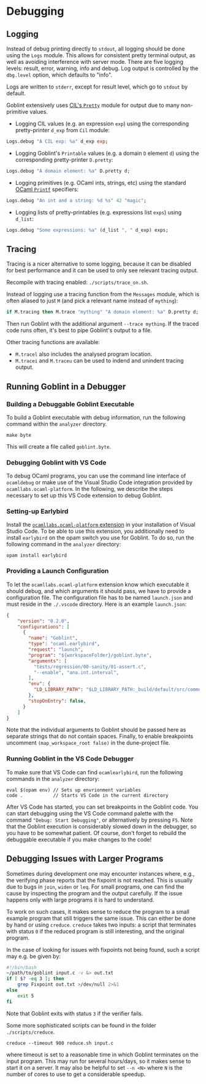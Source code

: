 # Debugging

## Logging
Instead of debug printing directly to `stdout`, all logging should be done using the `Logs` module.
This allows for consistent pretty terminal output, as well as avoiding interference with server mode.
There are five logging levels: result, error, warning, info and debug.
Log output is controlled by the `dbg.level` option, which defaults to "info".

Logs are written to `stderr`, except for result level, which go to `stdout` by default.

Goblint extensively uses [CIL's `Pretty`](https://people.eecs.berkeley.edu/~necula/cil/api/Pretty.html) module for output due to many non-primitive values.

* Logging CIL values (e.g. an expression `exp`) using the corresponding pretty-printer `d_exp` from `Cil` module:

```ocaml
Logs.debug "A CIL exp: %a" d_exp exp;
```

* Logging Goblint's `Printable` values (e.g. a domain `D` element `d`) using the corresponding pretty-printer `D.pretty`:

```ocaml
Logs.debug "A domain element: %a" D.pretty d;
```

* Logging primitives (e.g. OCaml ints, strings, etc) using the standard [OCaml `Printf`](https://ocaml.org/api/Printf.html) specifiers:

```ocaml
Logs.debug "An int and a string: %d %s" 42 "magic";
```

* Logging lists of pretty-printables (e.g. expressions list `exps`) using `d_list`:

```ocaml
Logs.debug "Some expressions: %a" (d_list ", " d_exp) exps;
```


## Tracing
Tracing is a nicer alternative to some logging, because it can be disabled for best performance and it can be used to only see relevant tracing output.

Recompile with tracing enabled: `./scripts/trace_on.sh`.

Instead of logging use a tracing function from the `Messages` module, which is often aliased to just `M` (and pick a relevant name instead of `mything`):
```ocaml
if M.tracing then M.trace "mything" "A domain element: %a" D.pretty d;
```

Then run Goblint with the additional argument `--trace mything`.
If the traced code runs often, it's best to pipe Goblint's output to a file.

Other tracing functions are available:

* `M.tracel` also includes the analysed program location.
* `M.tracei` and `M.traceu` can be used to indend and unindent tracing output.

## Running Goblint in a Debugger
### Building a Debuggable Goblint Executable

To build a Goblint executable with debug information, run the following command within the `analyzer` directory.

```console
make byte
```

This will create a file called `goblint.byte`.

### Debugging Goblint with VS Code

To debug OCaml programs, you can use the command line interface of `ocamldebug` or make use of the Visual Studio Code
integration provided by `ocamllabs.ocaml-platform`.
In the following, we describe the steps necessary to set up this VS Code extension to
debug Goblint.

### Setting-up Earlybird

Install the [`ocamllabs.ocaml-platform` extension](https://marketplace.visualstudio.com/items?itemName=ocamllabs.ocaml-platform) in your installation of Visual Studio Code.
To be able to use this extension, you additionally need to install `earlybird` on the opam switch you use for Goblint.
To do so, run the following command in the `analyzer` directory:

```console
opam install earlybird
```

### Providing a Launch Configuration

To let the `ocamllabs.ocaml-platform` extension know which executable it should debug, and which arguments it should pass, we have to provide a configuration file.
The configuration file has to be named `launch.json` and must reside in the `./.vscode` directory. Here is an example `launch.json`:

```JSON
{
    "version": "0.2.0",
    "configurations": [
      {
        "name": "Goblint",
        "type": "ocaml.earlybird",
        "request": "launch",
        "program": "${workspaceFolder}/goblint.byte",
        "arguments": [
          "tests/regression/00-sanity/01-assert.c",
          "--enable", "ana.int.interval",
        ],
        "env": {
          "LD_LIBRARY_PATH": "$LD_LIBRARY_PATH:_build/default/src/common"
        },
        "stopOnEntry": false,
      }
    ]
}
```
Note that the individual arguments to Goblint should be passed here as separate strings that do not contain spaces. Finally, to enable breakpoints uncomment `(map_workspace_root false)` in the dune-project file.


### Running Goblint in the VS Code Debugger

To make sure that VS Code can find `ocamlearlybird`, run the following commands in the `analyzer` directory:

```console
eval $(opam env) // Sets up envrionment variables
code .           // Starts VS Code in the current directory
```

After VS Code has started, you can set breakpoints in the Goblint code. You can start debugging using the VS Code command palette with the command `"Debug: Start Debugging"`, or alternatively by pressing `F5`. Note that the Goblint execution is considerably slowed down in the debugger, so you have to be somewhat patient.
Of course, don't forget to rebuild the debuggable executable if you make changes to the code!

## Debugging Issues with Larger Programs

Sometimes during development one may encounter instances where, e.g., the verifying phase reports that the fixpoint is not reached. This is usually due to bugs in `join`, `widen` or `leq`. For small programs, one can find the cause by inspecting the program and the output carefully. If the issue happens only with large programs it is hard to understand.

To work on such cases, it makes sense to reduce the program to a small example program that still triggers the same issue. This can either be done by hand or using `creduce`. `creduce` takes two inputs: a script that terminates with status `0` if the reduced program is still interesting, and the original program.

In the case of looking for issues with fixpoints not being found, such a script may e.g. be given by:

```bash
#!/bin/bash
~/path/to/goblint input.c -v &> out.txt
if [ $? -eq 3 ]; then
    grep Fixpoint out.txt >/dev/null 2>&1
else
    exit 5
fi
```

Note that Goblint exits with status `3` if the verifier fails.

Some more sophisticated scripts can be found in the folder `./scripts/creduce`.

```console
creduce --timeout 900 reduce.sh input.c
```
where timeout is set to a reasonable time in which Goblint terminates on the input program. This may run for several hours/days, so it makes sense to start it on
a server. It may also be helpful to set `--n <N>` where `N` is the number of cores to use to get a considerable speedup.

